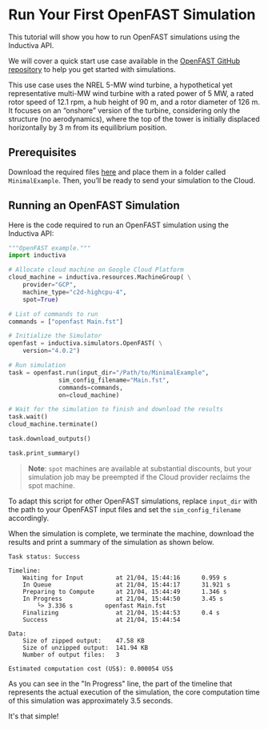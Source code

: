 # Run Your First OpenFAST Simulation
This tutorial will show you how to run OpenFAST simulations using the Inductiva API. 

We will cover a quick start use case available in the [OpenFAST GitHub repository](https://github.com/openfast) to help you get started with simulations.

This use case uses the NREL 5-MW wind turbine, a hypothetical yet representative multi-MW wind turbine with a rated power of 5 MW, a rated rotor speed of 12.1 rpm, 
a hub height of 90 m, and a rotor diameter of 126 m. It focuses on an “onshore” version of the turbine, considering only the structure (no aerodynamics), where the top of the tower is initially displaced horizontally by 3 m from its equilibrium position.

## Prerequisites
Download the required files [here](https://github.com/OpenFAST/r-test/tree/main/glue-codes/openfast/MinimalExample) and place them in a folder called `MinimalExample`. Then, you’ll be ready to send your simulation to the Cloud.

## Running an OpenFAST Simulation
Here is the code required to run an OpenFAST simulation using the Inductiva API:

```python
"""OpenFAST example."""
import inductiva

# Allocate cloud machine on Google Cloud Platform
cloud_machine = inductiva.resources.MachineGroup( \
    provider="GCP",
    machine_type="c2d-highcpu-4",
	spot=True)

# List of commands to run
commands = ["openfast Main.fst"]

# Initialize the Simulator
openfast = inductiva.simulators.OpenFAST( \
    version="4.0.2")

# Run simulation
task = openfast.run(input_dir="/Path/to/MinimalExample",
              sim_config_filename="Main.fst",
              commands=commands,
              on=cloud_machine)

# Wait for the simulation to finish and download the results
task.wait()
cloud_machine.terminate()

task.download_outputs()

task.print_summary()
```

> **Note**: `spot` machines are available at substantial discounts, but your simulation job may be preempted if
> the Cloud provider reclaims the spot machine.

To adapt this script for other OpenFAST simulations, replace `input_dir` with the
path to your OpenFAST input files and set the `sim_config_filename` accordingly.

When the simulation is complete, we terminate the machine, download the results and print a summary 
of the simulation as shown below.

```
Task status: Success

Timeline:
	Waiting for Input         at 21/04, 15:44:16      0.959 s
	In Queue                  at 21/04, 15:44:17      31.921 s
	Preparing to Compute      at 21/04, 15:44:49      1.346 s
	In Progress               at 21/04, 15:44:50      3.45 s
		└> 3.336 s         openfast Main.fst
	Finalizing                at 21/04, 15:44:53      0.4 s
	Success                   at 21/04, 15:44:54      

Data:
	Size of zipped output:    47.58 KB
	Size of unzipped output:  141.94 KB
	Number of output files:   3

Estimated computation cost (US$): 0.000054 US$
```

As you can see in the "In Progress" line, the part of the timeline that represents the actual execution of the simulation, 
the core computation time of this simulation was approximately 3.5 seconds.

It's that simple!
